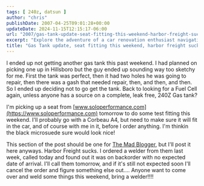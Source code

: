 ```yaml
---
tags: [ 240z, datsun ]
author: "chris"
publishDate: 2007-04-25T09:01:28+00:00
updateDate: 2024-11-15T12:15:17-06:00
url: "2007/gas-tank-update-seat-fitting-this-weekend-harbor-freight-sucks"
excerpt: "Explore the adventure of a car renovation enthusiast navigating sketchy gas tank deals, fitting a new car seat, and dealing with unforeseen product ba..."
title: "Gas Tank update, seat fitting this weekend, harbor freight sucks"
---
```


I ended up not getting another gas tank this past weekend. I had planned on picking one up in Hillsboro but the guy ended up sounding way too sketchy for me. First the tank was perfect, then it had two holes he was going to repair, then there was a gash that needed repair, then, and then, and then. So I ended up deciding not to go get the tank. Back to looking for a Fuel Cell again, unless anyone has a source on a complete, leak free, 240Z Gas tank?

I'm picking up a seat from [www.soloperformance.com](https://www.soloperformance.com) tomorrow to do some test fitting this weekend. I'll probably go with a Corbeau A4, but need to make sure it will fit in the car, and of course with me in it, before I order anything. I'm thinkin the black microsuede sure would look nice!

This section of the post should be one for [The Mad Blogger](https://themadblogger.com/), but I'll post it here anyways. Harbor Freight sucks. I ordered a welder from them last week, called today and found out it was on backorder with no expected date of arrival. I'll call them tomorrow, and if it's still not expected soon I'll cancel the order and figure something else out.... Anyone want to come over and weld some things this weekend, bring a welder!!!!
